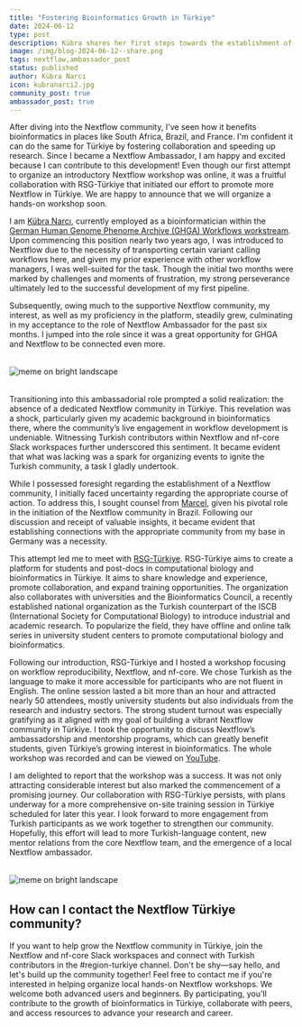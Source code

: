 ```yaml
---
title: "Fostering Bioinformatics Growth in Türkiye"
date: 2024-06-12
type: post
description: Kübra shares her first steps towards the establishment of a Nextflow community in Türkiye!
image: /img/blog-2024-06-12--share.png
tags: nextflow,ambassador_post
status: published
author: Kübra Narcı
icon: kubranarci2.jpg
community_post: true
ambassador_post: true
---
```


After diving into the Nextflow community, I've seen how it benefits bioinformatics in places like South Africa, Brazil, and France. I'm confident it can do the same for Türkiye by fostering collaboration and speeding up research. Since I became a Nextflow Ambassador, I am happy and excited because I can contribute to this development! Even though our first attempt to organize an introductory Nextflow workshop was online, it was a fruitful collaboration with RSG-Türkiye that initiated our effort to promote more Nextflow in Türkiye. We are happy to announce that we will organize a hands-on workshop soon.

<!-- end-archive-description -->

I am [Kübra Narcı](https://www.ghga.de/about-us/team-members/narci-kuebra), currently employed as a bioinformatician within the [German Human Genome Phenome Archive (GHGA) Workflows workstream](https://www.ghga.de/about-us/how-we-work/workstreams). Upon commencing this position nearly two years ago, I was introduced to Nextflow due to the necessity of transporting certain variant calling workflows here, and given my prior experience with other workflow managers, I was well-suited for the task. Though the initial two months were marked by challenges and moments of frustration, my strong perseverance ultimately led to the successful development of my first pipeline.

Subsequently, owing much to the supportive Nextflow community, my interest, as well as my proficiency in the platform, steadily grew, culminating in my acceptance to the role of Nextflow Ambassador for the past six months. I jumped into the role since it was a great opportunity for GHGA and Nextflow to be connected even more.

<div style="margin-top: 2rem; margin-bottom: 2rem;">
    <img src="/img/blog-2024-06-12-turkish_workshop1a.png" alt="meme on bright landscape" />
</div>

Transitioning into this ambassadorial role prompted a solid realization: the absence of a dedicated Nextflow community in Türkiye. This revelation was a shock, particularly given my academic background in bioinformatics there, where the community’s live engagement in workflow development is undeniable. Witnessing Turkish contributors within Nextflow and nf-core Slack workspaces further underscored this sentiment. It became evident that what was lacking was a spark for organizing events to ignite the Turkish community, a task I gladly undertook.

While I possessed foresight regarding the establishment of a Nextflow community, I initially faced uncertainty regarding the appropriate course of action. To address this, I sought counsel from [Marcel](https://www.twitter.com/mribeirodantas), given his pivotal role in the initiation of the Nextflow community in Brazil. Following our discussion and receipt of valuable insights, it became evident that establishing connections with the appropriate community from my base in Germany was a necessity.

This attempt led me to meet with [RSG-Türkiye](https://rsgturkey.com). RSG-Türkiye aims to create a platform for students and post-docs in computational biology and bioinformatics in Türkiye. It aims to share knowledge and experience, promote collaboration, and expand training opportunities. The organization also collaborates with universities and the Bioinformatics Council, a recently established national organization as the Turkish counterpart of the ISCB (International Society for Computational Biology) to introduce industrial and academic research. To popularize the field, they have offline and online talk series in university student centers to promote computational biology and bioinformatics.

Following our introduction, RSG-Türkiye and I hosted a workshop focusing on workflow reproducibility, Nextflow, and nf-core. We chose Turkish as the language to make it more accessible for participants who are not fluent in English. The online session lasted a bit more than an hour and attracted nearly 50 attendees, mostly university students but also individuals from the research and industry sectors. The strong student turnout was especially gratifying as it aligned with my goal of building a vibrant Nextflow community in Türkiye. I took the opportunity to discuss Nextflow’s ambassadorship and mentorship programs, which can greatly benefit students, given Türkiye’s growing interest in bioinformatics. The whole workshop was recorded and can be viewed on [YouTube](https://www.youtube.com/watch?v=AqNmIkoQrNo&ab_channel=RSG-Turkey).

I am delighted to report that the workshop was a success. It was not only attracting considerable interest but also marked the commencement of a promising journey. Our collaboration with RSG-Türkiye persists, with plans underway for a more comprehensive on-site training session in Türkiye scheduled for later this year. I look forward to more engagement from Turkish participants as we work together to strengthen our community. Hopefully, this effort will lead to more Turkish-language content, new mentor relations from the core Nextflow team, and the emergence of a local Nextflow ambassador.

<div style="margin-top: 2rem; margin-bottom: 2rem;">
    <img src="/img/blog-2024-06-12-turkish_workshop2a.png" alt="meme on bright landscape" />
</div>

## How can I contact the Nextflow Türkiye community?

If you want to help grow the Nextflow community in Türkiye, join the Nextflow and nf-core Slack workspaces and connect with Turkish contributors in the #region-turkiye channel. Don't be shy—say hello, and let's build up the community together! Feel free to contact me if you're interested in helping organize local hands-on Nextflow workshops. We welcome both advanced users and beginners. By participating, you'll contribute to the growth of bioinformatics in Türkiye, collaborate with peers, and access resources to advance your research and career.
